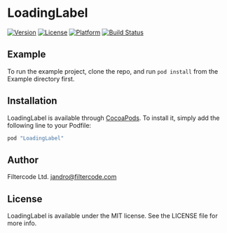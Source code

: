 # LoadingLabel

[![Version](https://img.shields.io/cocoapods/v/LoadingLabel.svg?style=flat)](http://cocoapods.org/pods/LoadingLabel)
[![License](https://img.shields.io/cocoapods/l/LoadingLabel.svg?style=flat)](http://cocoapods.org/pods/LoadingLabel)
[![Platform](https://img.shields.io/cocoapods/p/LoadingLabel.svg?style=flat)](http://cocoapods.org/pods/LoadingLabel)
[![Build Status](https://travis-ci.org/jandro-es/LoadingLabel.svg?branch=master)](https://travis-ci.org/jandro-es/LoadingLabel)

## Example

To run the example project, clone the repo, and run `pod install` from the Example directory first.


## Installation

LoadingLabel is available through [CocoaPods](http://cocoapods.org). To install
it, simply add the following line to your Podfile:

```ruby
pod "LoadingLabel"
```

## Author

Filtercode Ltd. <jandro@filtercode.com>

## License

LoadingLabel is available under the MIT license. See the LICENSE file for more info.
